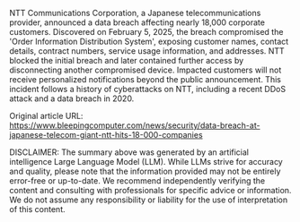 NTT Communications Corporation, a Japanese telecommunications provider, announced a data breach affecting nearly 18,000 corporate customers. Discovered on February 5, 2025, the breach compromised the 'Order Information Distribution System', exposing customer names, contact details, contract numbers, service usage information, and addresses. NTT blocked the initial breach and later contained further access by disconnecting another compromised device. Impacted customers will not receive personalized notifications beyond the public announcement. This incident follows a history of cyberattacks on NTT, including a recent DDoS attack and a data breach in 2020.

Original article URL: https://www.bleepingcomputer.com/news/security/data-breach-at-japanese-telecom-giant-ntt-hits-18-000-companies

DISCLAIMER: The summary above was generated by an artificial intelligence Large Language Model (LLM). While LLMs strive for accuracy and quality, please note that the information provided may not be entirely error-free or up-to-date. We recommend independently verifying the content and consulting with professionals for specific advice or information. We do not assume any responsibility or liability for the use of interpretation of this content.
